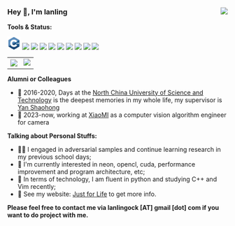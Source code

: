 ### Hey 👋, I'm lanling   <img align="right" src="https://visitor-badge.laobi.icu/badge?page_id=muyuuuu.muyuuuu">

<!--[ <br />](https://weibo.com/u/6600574650) -->
<!-- -  Youth begins in 2010 and ends in 2022;-->

<!-- <br /> -->

**Tools & Status:**

<code><img height="30" src="https://raw.githubusercontent.com/github/explore/80688e429a7d4ef2fca1e82350fe8e3517d3494d/topics/cpp/cpp.png"></code>
<code><img height="30" src="https://upload.wikimedia.org/wikipedia/commons/thumb/c/c3/Python-logo-notext.svg/220px-Python-logo-notext.svg.png"></code>
<code><img height="30" src="https://upload.wikimedia.org/wikipedia/commons/thumb/9/92/LaTeX_logo.svg/1599px-LaTeX_logo.svg.png"></code>
<code><img height="30" src="https://upload.wikimedia.org/wikipedia/commons/e/e8/Archlinux-logo-standard-version.png"></code>
<code><img height="30" src="https://upload.wikimedia.org/wikipedia/commons/7/77/Arm_logo_2017.svg"></code>
<code><img height="30" src="https://upload.wikimedia.org/wikipedia/commons/4/4d/OpenCL_logo.svg"></code>
<code><img height="30" src="https://upload.wikimedia.org/wikipedia/en/b/b9/Nvidia_CUDA_Logo.jpg"></code>
<code><img height="30" src="https://upload.wikimedia.org/wikipedia/commons/9/9f/Vimlogo.svg"></code>
<code><img height="30" src="https://upload.wikimedia.org/wikipedia/commons/9/96/Pytorch_logo.png"></code>
<code><img height="30" src="https://www.qt.io/hubfs/qt-design-system/assets/logos/qt-logo.svg"></code>

<table cellspacing="0" cellpadding="0">
  <tr align="center" valign="middle">
    <td><img align="left" src="https://github-readme-stats.vercel.app/api?username=muyuuuu&count_private=true"></td>
    <td><img  src="https://github-readme-streak-stats.herokuapp.com?user=muyuuuu"></td>
  </tr>
</table>

<!--
<table cellspacing="0" cellpadding="0">
  <tr align="center" valign="middle">
    <td><img width="100%" src="https://github-readme-activity-graph.cyclic.app/graph?username=muyuuuu&theme=github-light"></td>
  </tr>
</table>
-->

**Alumni or Colleagues**

- :walking: 2016-2020, Days at the [North China University of Science and Technology](https://www.ncst.edu.cn/) is the deepest memories in my whole life, my supervisor is [Yan Shaohong](http://lxy.ncst.edu.cn/col/1587717135030/2020/04/26/1587851377899.html)
- :running: 2023-now, working at [XiaoMI](https://hr.xiaomi.com/campus) as a computer vision algorithm engineer for camera

**Talking about Personal Stuffs:**

- 👨‍💻 I engaged in adversarial samples and continue learning research in my previous school days;
- 🌱 I'm currently interested in neon, opencl, cuda, performance improvement and program architecture, etc;
- 🤔 In terms of technology, I am fluent in python and studying C++ and Vim recently;
- 📝 See my website: [Just for Life](https://muyuuuu.github.io) to get more info.

**Please feel free to contact me via lanlingock [AT] gmail [dot] com if you want to do project with me.**
